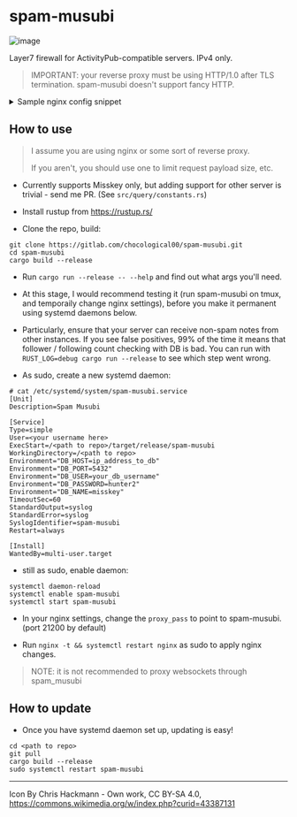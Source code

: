 # spam-musubi

![image](https://upload.wikimedia.org/wikipedia/commons/thumb/3/31/Homemade_Spam_Musubi.jpg/640px-Homemade_Spam_Musubi.jpg)

Layer7 firewall for ActivityPub-compatible servers. IPv4 only.

> IMPORTANT: your reverse proxy must be using HTTP/1.0 after TLS termination. spam-musubi doesn't support fancy HTTP.

<details>
    <summary>Sample nginx config snippet</summary>

```
server {
    listen 443 ssl http2 default_server;
    server_name activitypub.rocks;

    --snip--

    client_max_body_size 100M;

    --snip--

    # websocket should NOT be proxied through spam-musubi
    location /streaming {
        proxy_http_version 1.1;
        proxy_set_header Upgrade $http_upgrade;
        proxy_set_header Connection "upgrade";
        proxy_pass "http://localhost:3000/streaming";
    }

    # everything else
    location / {
        --snip--
        proxy_http_version 1.0;
        proxy_pass http://localhost:21200/;
    }
}
```

</details>

## How to use

> I assume you are using nginx or some sort of reverse proxy.
>
> If you aren't, you should use one to limit request payload size, etc.

- Currently supports Misskey only, but adding support for other server is  trivial - send me PR. (See `src/query/constants.rs`)

- Install rustup from <https://rustup.rs/>

- Clone the repo, build:

```
git clone https://gitlab.com/chocological00/spam-musubi.git
cd spam-musubi
cargo build --release
```

- Run `cargo run --release -- --help` and find out what args you'll need.

- At this stage, I would recommend testing it (run spam-musubi on tmux, and temporaily change nginx settings), before you make it permanent using systemd daemons below.

- Particularly, ensure that your server can receive non-spam notes from other instances. If you see false positives, 99% of the time it means that follower / following count checking with DB is bad. You can run with `RUST_LOG=debug cargo run --release` to see which step went wrong.

- As sudo, create a new systemd daemon:

```
# cat /etc/systemd/system/spam-musubi.service
[Unit]
Description=Spam Musubi

[Service]
Type=simple
User=<your username here>
ExecStart=/<path to repo>/target/release/spam-musubi
WorkingDirectory=/<path to repo>
Environment="DB_HOST=ip_address_to_db"
Environment="DB_PORT=5432"
Environment="DB_USER=your_db_username"
Environment="DB_PASSWORD=hunter2"
Environment="DB_NAME=misskey"
TimeoutSec=60
StandardOutput=syslog
StandardError=syslog
SyslogIdentifier=spam-musubi
Restart=always

[Install]
WantedBy=multi-user.target
```

- still as sudo, enable daemon:

```
systemctl daemon-reload
systemctl enable spam-musubi
systemctl start spam-musubi
```

- In your nginx settings, change the `proxy_pass` to point to spam-musubi. (port 21200 by default)

- Run `nginx -t && systemctl restart nginx` as sudo to apply nginx changes. 

> NOTE: it is not recommended to proxy websockets through spam_musubi

## How to update
- Once you have systemd daemon set up, updating is easy!

```
cd <path to repo>
git pull
cargo build --release
sudo systemctl restart spam-musubi
```

---

Icon By Chris Hackmann - Own work, CC BY-SA 4.0, https://commons.wikimedia.org/w/index.php?curid=43387131
